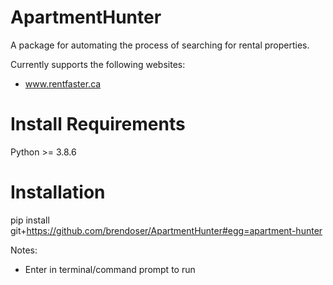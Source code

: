# ApartmentHunter

A package for automating the process of searching for rental properties.

Currently supports the following websites:

* www.rentfaster.ca

# Install Requirements
Python >= 3.8.6

# Installation
pip install git+https://github.com/brendoser/ApartmentHunter#egg=apartment-hunter

Notes:

* Enter in terminal/command prompt to run
